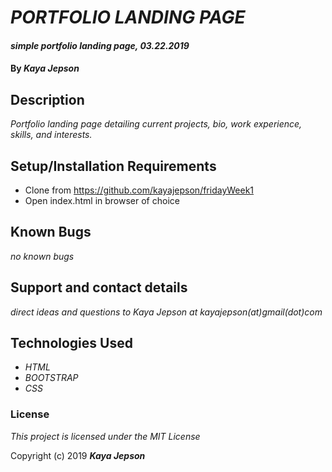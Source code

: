 # _PORTFOLIO LANDING PAGE_

#### _simple portfolio landing page, 03.22.2019_

#### By _**Kaya Jepson**_

## Description

_Portfolio landing page detailing current projects, bio, work experience, skills, and interests._

## Setup/Installation Requirements

* Clone from https://github.com/kayajepson/fridayWeek1
* Open index.html in browser of choice

## Known Bugs

_no known bugs_

## Support and contact details

_direct ideas and questions to Kaya Jepson at kayajepson(at)gmail(dot)com_

## Technologies Used

* _HTML_
* _BOOTSTRAP_
* _CSS_

### License

*This project is licensed under the MIT License*

Copyright (c) 2019 **_Kaya Jepson_**
